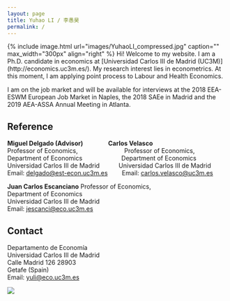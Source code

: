 ```yaml
---
layout: page
title: Yuhao LI / 李愚昊
permalink: /
---
```

<html>
<head>
<!-- Global site tag (gtag.js) - Google Analytics -->
<script async src="https://www.googletagmanager.com/gtag/js?id=UA-123587654-1"></script>
<script>
  window.dataLayer = window.dataLayer || [];
  function gtag(){dataLayer.push(arguments);}
  gtag('js', new Date());

  gtag('config', 'UA-123587654-1');
</script>
</head>
</html>
{% include image.html url="images/YuhaoLI_compressed.jpg" caption="" max_width="300px" align="right" %}
Hi! Welcome to my website. I am a Ph.D. candidate in economics at [Universidad Carlos III de Madrid (UC3M)](http://economics.uc3m.es/). My research interest lies in econometrics.
At this moment, I am applying point process to Labour and Health Economics.   

I am on the job market and will be available for interviews at the 2018 EEA-ESWM European Job Market in Naples, the 2018 SAEe in Madrid and the 2019 AEA-ASSA Annual Meeting in Atlanta.

<h2 id="reference">Reference</h2>
<p><strong>Miguel Delgado (Advisor)</strong>               <strong>Carlos Velasco</strong>                       <br />
Professor of Economics,                   Professor of Economics,                <br />
Department of Economics                   Department of Economics                <br />
Universidad Carlos III de Madrid          Universidad Carlos III de Madrid       <br />
Email: <a href="mailto:delgado@est-econ.uc3m.es">delgado@est-econ.uc3m.es</a>         Email: <a href="mailto:carlos.velasco@uc3m.es">carlos.velasco@uc3m.es</a></p>

<p><strong>Juan Carlos Escanciano</strong>
Professor of Economics,                               <br />
Department of Economics                               <br />
Universidad Carlos III de Madrid                      <br />
Email: <a href="mailto:jescanci@eco.uc3m.es">jescanci@eco.uc3m.es</a></p> 


## Contact

Departamento de Economía <br />
Universidad Carlos III de Madrid <br />
Calle Madrid 126 28903 <br />
Getafe (Spain) <br />
Email: [yuli@eco.uc3m.es](mailto:yuli@eco.uc3m.es)

<img src="https://78.media.tumblr.com/28a92b253dfca9ba2c9b846f17dc9405/tumblr_p9eh6zqwAQ1xuk2jbo1_500.png" />


